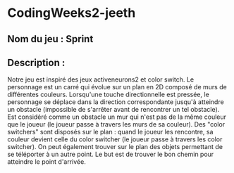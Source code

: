 # CodingWeeks2-jeeth

## Nom du jeu : Sprint

## Description : 
Notre jeu est inspiré des jeux activeneurons2 et color switch.
Le personnage est un carré qui évolue sur un plan en 2D composé de murs de différentes couleurs. Lorsqu'une touche directionnelle est pressée, le personnage se déplace dans la direction correspondante jusqu'à atteindre un obstacle (impossible de s'arrêter avant de rencontrer un tel obstacle). Est considéré comme un obstacle un mur qui n'est pas de la même couleur que le joueur (le joueur passe à travers les murs de sa couleur). Des "color switchers" sont disposés sur le plan : quand le joueur les rencontre, sa couleur devient celle du color switcher (le joueur passe à travers les color switcher). On peut également trouver sur le plan des objets permettant de se téléporter à un autre point. 
Le but est de trouver le bon chemin pour atteindre le point d'arrivée.

